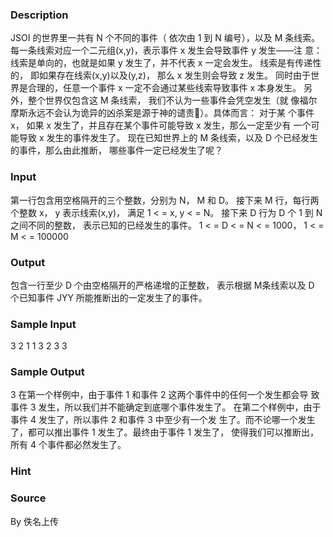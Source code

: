 
### Description
JSOI 的世界里一共有 N 个不同的事件（ 依次由 1 到 N 编号），以及 M 条线索。
每一条线索对应一个二元组(x,y)，表示事件 x 发生会导致事件 y 发生——注
意： 线索是单向的，也就是如果 y 发生了，并不代表 x 一定会发生。
线索是有传递性的， 即如果存在线索(x,y)以及(y,z)， 那么 x 发生则会导致 z
发生。
同时由于世界是合理的，任意一个事件 x 一定不会通过某些线索导致事件 x
本身发生。
另外，整个世界仅包含这 M 条线索， 我们不认为一些事件会凭空发生（就
像福尔摩斯永远不会认为诡异的凶杀案是源于神的谴责）。具体而言： 对于某
个事件 x， 如果 x 发生了，并且存在某个事件可能导致 x 发生，那么一定至少有
一个可能导致 x 发生的事件发生了。
现在已知世界上的 M 条线索，以及 D 个已经发生的事件，那么由此推断，
哪些事件一定已经发生了呢？
### Input
第一行包含用空格隔开的三个整数，分别为 N， M 和 D。
接下来 M 行，每行两个整数 x， y 表示线索(x,y)， 满足 1 < = x, y < = N。
接下来 D 行为 D 个 1 到 N 之间不同的整数， 表示已知的已经发生的事件。
1 < = D < = N < = 1000， 1 < = M < = 100000
### Output
包含一行至少 D 个由空格隔开的严格递增的正整数， 表示根据 M条线索以及 D 个已知事件
JYY 所能推断出的一定发生了的事件。
### Sample Input
3 2 1
1 3
2 3
3
### Sample Output
3
在第一个样例中，由于事件 1 和事件 2 这两个事件中的任何一个发生都会导
致事件 3 发生，所以我们并不能确定到底哪个事件发生了。
在第二个样例中，由于事件 4 发生了，所以事件 2 和事件 3 中至少有一个发
生了。而不论哪一个发生了，都可以推出事件 1 发生了。最终由于事件 1 发生了，
使得我们可以推断出，所有 4 个事件都必然发生了。
### Hint

### Source
By 佚名上传